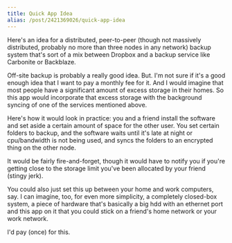 ```yaml
---
title: Quick App Idea
alias: /post/2421369026/quick-app-idea
---
```


Here's an idea for a distributed, peer-to-peer (though not massively
distributed, probably no more than three nodes in any network) backup
system that's sort of a mix between Dropbox and a backup service like
Carbonite or Backblaze.

Off-site backup is probably a really good idea. But. I'm not sure if
it's a good enough idea that I want to pay a monthly fee for it. And I
would imagine that most people have a significant amount of excess
storage in their homes. So this app would incorporate that excess
storage with the background syncing of one of the services mentioned
above.

Here's how it would look in practice: you and a friend install the
software and set aside a certain amount of space for the other user. You
set certain folders to backup, and the software waits until it's late at
night or cpu/bandwidth is not being used, and syncs the folders to an
encrypted thing on the other node.

It would be fairly fire-and-forget, though it would have to notify you
if you're getting close to the storage limit you've been allocated by
your friend (stingy jerk).

You could also just set this up between your home and work computers,
say. I can imagine, too, for even more simplicity, a completely
closed-box system, a piece of hardware that's basically a big hdd with
an ethernet port and this app on it that you could stick on a friend's
home network or your work network.

I'd pay (once) for this.
